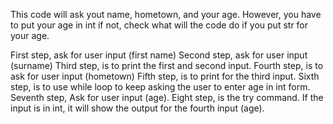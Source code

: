 This code will ask yout name, hometown, and your age. However, you have to put your age in int if not, check what will the code do if you put str for your age.

First step, ask for user input (first name)
Second step, ask for user input (surname)
Third step, is to print the first and second input.
Fourth step, is to ask for user input (hometown)
Fifth step, is to print for the third input.
Sixth step, is to use while loop to keep asking the user to enter age in int form.
Seventh step, Ask for user input (age).
Eight step, is the try command. If the input is in int, it will show the output for the fourth input (age).
